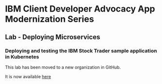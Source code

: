 
# IBM Client Developer Advocacy App Modernization Series

## Lab - Deploying Microservices

### Deploying and testing the IBM Stock Trader sample application in  Kubernetes

This lab has been moved to a new organization in GitHub.

It is now available [here](https://github.com/IBMAppModernization/app-modernization-microservices-lab-iks)
